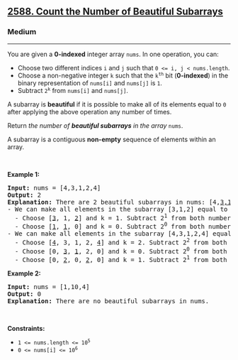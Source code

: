 <h2><a href="https://leetcode.com/problems/count-the-number-of-beautiful-subarrays">2588. Count the Number of Beautiful Subarrays</a></h2><h3>Medium</h3><hr><p>You are given a <strong>0-indexed</strong> integer array <code>nums</code>. In one operation, you can:</p>

<ul>
	<li>Choose two different indices <code>i</code> and <code>j</code> such that <code>0 &lt;= i, j &lt; nums.length</code>.</li>
	<li>Choose a non-negative integer <code>k</code> such that the <code>k<sup>th</sup></code> bit (<strong>0-indexed</strong>) in the binary representation of <code>nums[i]</code> and <code>nums[j]</code> is <code>1</code>.</li>
	<li>Subtract <code>2<sup>k</sup></code> from <code>nums[i]</code> and <code>nums[j]</code>.</li>
</ul>

<p>A subarray is <strong>beautiful</strong> if it is possible to make all of its elements equal to <code>0</code> after applying the above operation any number of times.</p>

<p>Return <em>the number of <strong>beautiful subarrays</strong> in the array</em> <code>nums</code>.</p>

<p>A subarray is a contiguous <strong>non-empty</strong> sequence of elements within an array.</p>

<p>&nbsp;</p>
<p><strong class="example">Example 1:</strong></p>

<pre>
<strong>Input:</strong> nums = [4,3,1,2,4]
<strong>Output:</strong> 2
<strong>Explanation:</strong> There are 2 beautiful subarrays in nums: [4,<u>3,1,2</u>,4] and [<u>4,3,1,2,4</u>].
- We can make all elements in the subarray [3,1,2] equal to 0 in the following way:
  - Choose [<u>3</u>, 1, <u>2</u>] and k = 1. Subtract 2<sup>1</sup> from both numbers. The subarray becomes [1, 1, 0].
  - Choose [<u>1</u>, <u>1</u>, 0] and k = 0. Subtract 2<sup>0</sup> from both numbers. The subarray becomes [0, 0, 0].
- We can make all elements in the subarray [4,3,1,2,4] equal to 0 in the following way:
  - Choose [<u>4</u>, 3, 1, 2, <u>4</u>] and k = 2. Subtract 2<sup>2</sup> from both numbers. The subarray becomes [0, 3, 1, 2, 0].
  - Choose [0, <u>3</u>, <u>1</u>, 2, 0] and k = 0. Subtract 2<sup>0</sup> from both numbers. The subarray becomes [0, 2, 0, 2, 0].
  - Choose [0, <u>2</u>, 0, <u>2</u>, 0] and k = 1. Subtract 2<sup>1</sup> from both numbers. The subarray becomes [0, 0, 0, 0, 0].
</pre>

<p><strong class="example">Example 2:</strong></p>

<pre>
<strong>Input:</strong> nums = [1,10,4]
<strong>Output:</strong> 0
<strong>Explanation:</strong> There are no beautiful subarrays in nums.
</pre>

<p>&nbsp;</p>
<p><strong>Constraints:</strong></p>

<ul>
	<li><code>1 &lt;= nums.length &lt;= 10<sup>5</sup></code></li>
	<li><code>0 &lt;= nums[i] &lt;= 10<sup>6</sup></code></li>
</ul>
